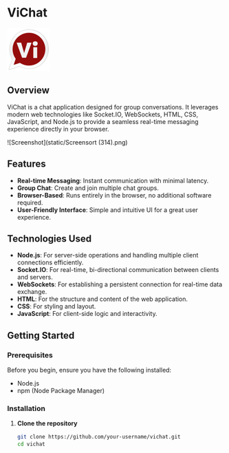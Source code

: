# ViChat

![ViChat Logo](static/red_logo_vi_small.png)

## Overview

ViChat is a chat application designed for group conversations. It leverages modern web technologies like Socket.IO, WebSockets, HTML, CSS, JavaScript, and Node.js to provide a seamless real-time messaging experience directly in your browser.

![Screenshot](static/Screensort (314).png)

## Features

- **Real-time Messaging**: Instant communication with minimal latency.
- **Group Chat**: Create and join multiple chat groups.
- **Browser-Based**: Runs entirely in the browser, no additional software required.
- **User-Friendly Interface**: Simple and intuitive UI for a great user experience.

## Technologies Used

- **Node.js**: For server-side operations and handling multiple client connections efficiently.
- **Socket.IO**: For real-time, bi-directional communication between clients and servers.
- **WebSockets**: For establishing a persistent connection for real-time data exchange.
- **HTML**: For the structure and content of the web application.
- **CSS**: For styling and layout.
- **JavaScript**: For client-side logic and interactivity.

## Getting Started

### Prerequisites

Before you begin, ensure you have the following installed:

- Node.js
- npm (Node Package Manager)

### Installation

1. **Clone the repository**

   ```bash
   git clone https://github.com/your-username/vichat.git
   cd vichat
